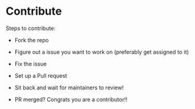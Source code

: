 # Contribute

Steps to contribute:

* Fork the repo

* Figure out a issue you want to work on (preferably get assigned to it)

* Fix the issue 

* Set up a Pull request

* Sit back and wait for maintainers to review!

* PR merged? Congrats you are a contributor!!

 
